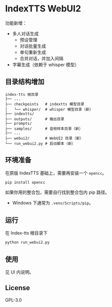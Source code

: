 # IndexTTS WebUI2

功能新增：
- 多人对话生成
  - 预设管理
  - 对话批量生成
  - 单句重新生成
  - 合并对话，并加入间隔
- 字幕生成（依赖于 whisper 模型）

## 目录结构增加

```
index-tts 根目录
├── ...
├── checkpoints   # indextts 模型目录
│   └── whisper/  # whisper 模型目录（新）
├── indextts/
├── outputs/      # 输出目录
├── prompts/
├── samples/      # 音频样本目录（新）
├── ...
├── webui2/       # WebUI2 目录（新）
└── run_webui2.py # 启动脚本（新）
```

## 环境准备

在原版 IndexTTS 基础上，需要再安装一个 `opencc`。

```sh
pip install opencc
```

如果你用的整合包，需要自行找到整合包内 pip 路径。
- Windows 下通常为 `.venv/Scripts/pip`。

## 运行

在 Index-tts 根目录下
```sh
python run_webui2.py
```

## 使用

见 UI 内说明。

## License

GPL-3.0
